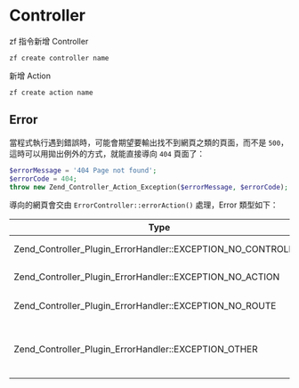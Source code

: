 # Controller

zf 指令新增 Controller

    zf create controller name

新增 Action

    zf create action name

## Error

當程式執行遇到錯誤時，可能會期望要輸出找不到網頁之類的頁面，而不是 `500`，這時可以用拋出例外的方式，就能直接導向 `404` 頁面了：

```php
$errorMessage = '404 Page not found';
$errorCode = 404;
throw new Zend_Controller_Action_Exception($errorMessage, $errorCode);
```

導向的網頁會交由 `ErrorController::errorAction()` 處理，Error 類型如下：

|  Type  |  Description  |
|  ----  |  -----------  |
| Zend_Controller_Plugin_ErrorHandler::EXCEPTION_NO_CONTROLLER | 找不到 Controller |
| Zend_Controller_Plugin_ErrorHandler::EXCEPTION_NO_ACTION | 找不到 Action |
| Zend_Controller_Plugin_ErrorHandler::EXCEPTION_NO_ROUTE | 沒有可用的的 Router |
| Zend_Controller_Plugin_ErrorHandler::EXCEPTION_OTHER | 其他 Exception，通常這就算是 500 了 |
